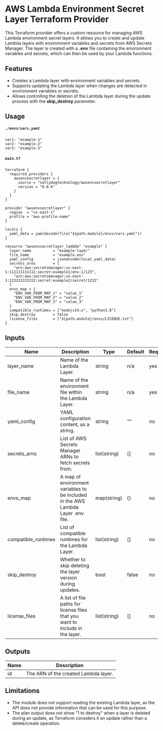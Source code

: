 
# AWS Lambda Environment Secret Layer Terraform Provider

This Terraform provider offers a custom resource for managing AWS Lambda environment secret layers. It allows you to create and update Lambda layers with environment variables and secrets from AWS Secrets Manager. The layer is created with a **.env** file containing the environment variables and secrets, which can then be used by your Lambda functions.

## Features
- Creates a Lambda layer with environment variables and secrets.
- Supports updating the Lambda layer when changes are detected in environment variables or secrets.
- Allows controlling the deletion of the Lambda layer during the update process with the **skip_destroy** parameter.

## Usage

##### **`./envs/vars.yaml`**
```
var1: "example-1"
var2: "example-2"
var3: "example-3"
```

##### **`main.tf`**
```
terraform {
  required_providers {
    awsenvsecretlayer = {
      source = "saltydogtechnology/awsenvsecretlayer"
      version = "0.0.6"
    }
  }
}

provider "awsenvsecretlayer" {
  region  = "us-east-1"
  profile = "aws-profile-name"
}

locals {
  yaml_data = yamldecode(file("${path.module}/envs/vars.yaml"))
}

resource "awsenvsecretlayer_lambda" "example" {
  layer_name          = "example-layer"
  file_name           = "example.env"
  yaml_config         = jsonencode(local.yaml_data)
  secrets_arns        = [
    "arn:aws:secretsmanager:us-east-1:111111111111:secret:example1/env-1/123",
    "arn:aws:secretsmanager:us-east-1:222222222222:secret:example2/secret/1233"
  ]
  envs_map = {
    "ENV_VAR_FROM_MAP_1" = "value_1"
    "ENV_VAR_FROM_MAP_2" = "value_2"
    "ENV_VAR_FROM_MAP_3" = "value_3"
  }
  compatible_runtimes = ["nodejs14.x", "python3.8"]
  skip_destroy        = false
  license_files       = ["${path.module}/envs/LICENSE.txt"]
}
```

## Inputs
<table>
  <thead>
    <tr>
      <th>Name</th>
      <th>Description</th>
      <th>Type</th>
      <th>Default</th>
      <th>Required</th>
    </tr>
  </thead>
  <tbody>
    <tr>
      <td>layer_name</td>
      <td>Name of the Lambda Layer.</td>
      <td>string</td>
      <td>n/a</td>
      <td>yes</td>
    </tr>
    <tr>
      <td>file_name</td>
      <td>Name of the environment file within the Lambda Layer.</td>
      <td>string</td>
      <td>n/a</td>
      <td>yes</td>
    </tr>
    <tr>
      <td>yaml_config</td>
      <td>YAML configuration content, as a string.</td>
      <td>string</td>
      <td>""</td>
      <td>no</td>
    </tr>
    <tr>
      <td>secrets_arns</td>
      <td>List of AWS Secrets Manager ARNs to fetch secrets from.</td>
      <td>list(string)</td>
      <td>[]</td>
      <td>no</td>
    </tr>
    <tr>
      <td>envs_map</td>
      <td>A map of environment variables to be included in the AWS Lambda Layer .env file. </td>
      <td>map(string)</td>
      <td>{}</td>
      <td>no</td>
    </tr>
    <tr>
      <td>compatible_runtimes</td>
      <td>List of compatible runtimes for the Lambda Layer.</td>
      <td>list(string)</td>
      <td>[]</td>
      <td>no</td>
    </tr>
    <tr>
      <td>skip_destroy</td>
      <td>Whether to skip deleting the layer version during updates.</td>
      <td>bool</td>
      <td>false</td>
      <td>no</td>
    </tr>
    <tr>
      <td>license_files</td>
      <td>A list of file paths for license files that you want to include in the layer.</td>
      <td>list(string)</td>
      <td>[]</td>
      <td>no</td>
    </tr>
  </tbody>
</table>

## Outputs
<table>
  <thead>
    <tr>
      <th>Name</th>
      <th>Description</th>
    </tr>
  </thead>
  <tbody>
    <tr>
      <td>id</td>
      <td>The ARN of the created Lambda layer.</td>
    </tr>
  </tbody>
</table>

## Limitations
- The module does not support reading the existing Lambda layer, as the API does not provide information that can be used for this purpose.
- The plan output does not show "1 to destroy" when a layer is deleted during an update, as Terraform considers it an update rather than a delete/create operation.
